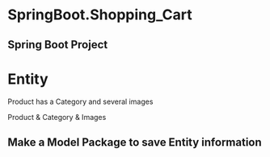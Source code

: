 # SpringBoot.Shopping_Cart
## Spring Boot Project

# Entity

Product has a Category and several images

Product & Category & Images

## Make a Model Package to save Entity information
